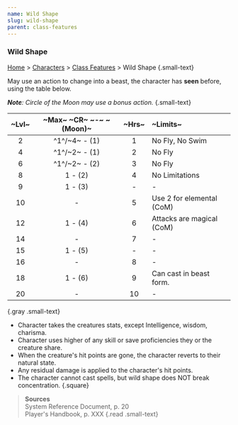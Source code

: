 ```yaml
---
name: Wild Shape
slug: wild-shape
parent: class-features
---
```

### Wild Shape
[Home](dm-operations-center) > [Characters](characters) > [Class Features](class-featuers) > Wild Shape {.small-text}

May use an action to change into a beast, the character has **seen** before, using the table below.

***Note**: Circle of the Moon may use a bonus action.* {.small-text}

|~Lvl~| ~Max~ ~CR~ ~-~ ~(Moon)~ | ~Hrs~ | ~Limits~ |
|:---:|:-----------------------:|:--:|:-------------------------------|
|  2  | ^1^/~4~ - (1)           | 1  | No Fly, No Swim |
|  4  | ^1^/~2~ - (1)           | 2  | No Fly                  |
|  6  | ^1^/~2~ - (2)           | 3  | No Fly                  |
|  8  | 1 - (2)                 | 4  | No Limitations                 |
|  9  | 1 - (3)                 | -  | -                              |
| 10  | -                       | 5  | Use 2 for elemental (CoM) |
| 12  | 1 - (4)                 | 6  | Attacks are magical (CoM)      |
| 14  | -                       | 7  | -                              |
| 15  | 1 - (5)                 | -  | -                              |
| 16  | -                       | 8  | -                              |
| 18  | 1 - (6)                 | 9  | Can cast in beast form. |
| 20  | -                       | 10 | -                              |
{.gray .small-text}

- Character takes the creatures stats, except Intelligence, wisdom, charisma. 
- Character uses higher of any skill or save proficiencies they or the creature share.
- When the creature's hit points are gone, the character reverts to their natural state.
- Any residual damage is applied to the character's hit points.
- The character cannot cast spells, but wild shape does NOT break concentration.
{.square}

> **Sources** <br/>
> System Reference Document, p. 20<br/>
> Player's Handbook, p. XXX
{.read .small-text}